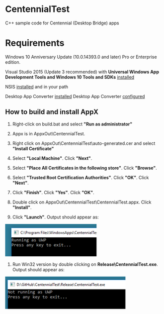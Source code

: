 # CentennialTest
C++ sample code for Centennial (Desktop Bridge) apps

# Requirements #

Windows 10 Anniversary Update (10.0.14393.0 and later) Pro or Enterprise edition.

Visual Studio 2015 (Update 3 recommended) with **Universal Windows App Development Tools and Windows 10 Tools and SDKs** [installed](https://msdn.microsoft.com/en-us/library/e2h7fzkw.aspx)

NSIS [installed](http://nsis.sourceforge.net/Download) and in your path 

Desktop App Converter [installed](https://www.microsoft.com/en-us/store/p/desktopappconverter/9nblggh4skzw)
Desktop App Converter [configured ](https://msdn.microsoft.com/en-us/windows/uwp/porting/desktop-to-uwp-run-desktop-app-converter)

## How to build and install AppX ##

1. Right-click on build.bat and select **"Run as administrator"**

1. Appx is in AppxOut\CentennialTest.

1. Right click on AppxOut\CentennialTest\auto-generated.cer and select **"Install Certificate"**

1. Select **"Local Machine"**. Click **"Next"**.

1. Select **"Place All Certificates in the following store"**. Click **"Browse"**.

1. Select **"Trusted Root Certification Authorities"**. Click **"OK"**.  Click **"Next"**.

1. Click **"Finish"**. Click **"Yes"**. Click **"OK"**.

1. Double click on AppxOut\CentennialTest\CentennialTest.appx. Click **"Install"**.

1. Click **"Launch"**. Output should appear as:

 ![](images/uwp.png "")

1. Run Win32 version by double clicking on **Release\CentennialTest.exe**. Output should appear as:

 ![](images/not-uwp.png "")
